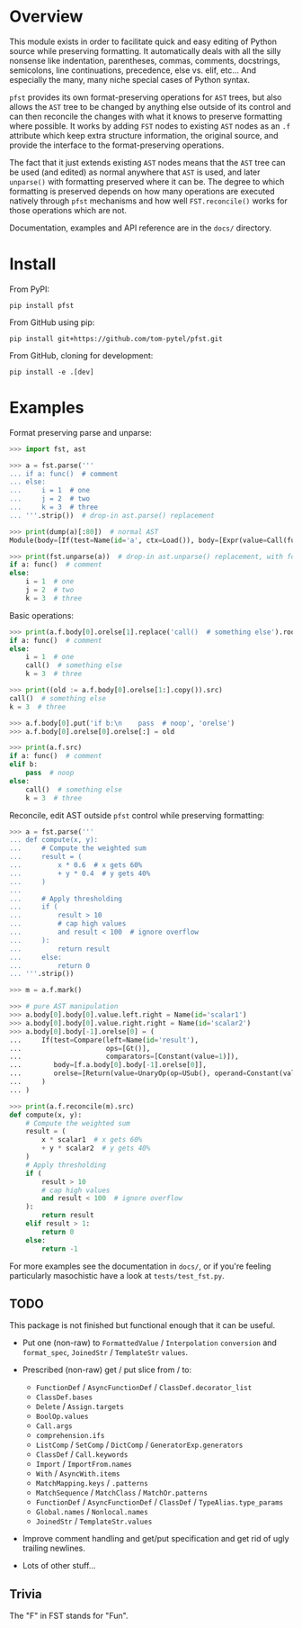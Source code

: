 # Overview

This module exists in order to facilitate quick and easy editing of Python source while preserving formatting. It automatically deals with all the silly nonsense like indentation, parentheses, commas, comments, docstrings, semicolons, line continuations, precedence, else vs. elif, etc... And especially the many, many niche special cases of Python syntax.

`pfst` provides its own format-preserving operations for `AST` trees, but also allows the `AST` tree to be changed by anything else outside of its control and can then reconcile the changes with what it knows to preserve formatting where possible. It works by adding `FST` nodes to existing `AST` nodes as an `.f` attribute which keep extra structure information, the original source, and provide the interface to the format-preserving operations.

The fact that it just extends existing `AST` nodes means that the `AST` tree can be used (and edited) as normal anywhere that `AST` is used, and later `unparse()` with formatting preserved where it can be. The degree to which formatting is preserved depends on how many operations are executed natively through `pfst` mechanisms and how well `FST.reconcile()` works for those operations which are not.

Documentation, examples and API reference are in the `docs/` directory.

# Install

From PyPI:

    pip install pfst

From GitHub using pip:

    pip install git+https://github.com/tom-pytel/pfst.git

From GitHub, cloning for development:

    pip install -e .[dev]

# Examples

Format preserving parse and unparse:

```py
>>> import fst, ast

>>> a = fst.parse('''
... if a: func()  # comment
... else:
...     i = 1  # one
...     j = 2  # two
...     k = 3  # three
... '''.strip())  # drop-in ast.parse() replacement

>>> print(dump(a)[:80])  # normal AST
Module(body=[If(test=Name(id='a', ctx=Load()), body=[Expr(value=Call(func=Name(i

>>> print(fst.unparse(a))  # drop-in ast.unparse() replacement, with formatting
if a: func()  # comment
else:
    i = 1  # one
    j = 2  # two
    k = 3  # three
```

Basic operations:

```py
>>> print(a.f.body[0].orelse[1].replace('call()  # something else').root.src)
if a: func()  # comment
else:
    i = 1  # one
    call()  # something else
    k = 3  # three

>>> print((old := a.f.body[0].orelse[1:].copy()).src)
call()  # something else
k = 3  # three

>>> a.f.body[0].put('if b:\n    pass  # noop', 'orelse')
>>> a.f.body[0].orelse[0].orelse[:] = old

>>> print(a.f.src)
if a: func()  # comment
elif b:
    pass  # noop
else:
    call()  # something else
    k = 3  # three
```

Reconcile, edit AST outside `pfst` control while preserving formatting:

```py
>>> a = fst.parse('''
... def compute(x, y):
...     # Compute the weighted sum
...     result = (
...         x * 0.6  # x gets 60%
...         + y * 0.4  # y gets 40%
...     )
...
...     # Apply thresholding
...     if (
...         result > 10
...         # cap high values
...         and result < 100  # ignore overflow
...     ):
...         return result
...     else:
...         return 0
... '''.strip())

>>> m = a.f.mark()

>>> # pure AST manipulation
>>> a.body[0].body[0].value.left.right = Name(id='scalar1')
>>> a.body[0].body[0].value.right.right = Name(id='scalar2')
>>> a.body[0].body[-1].orelse[0] = (
...     If(test=Compare(left=Name(id='result'),
...                     ops=[Gt()],
...                     comparators=[Constant(value=1)]),
...        body=[f.a.body[0].body[-1].orelse[0]],
...        orelse=[Return(value=UnaryOp(op=USub(), operand=Constant(value=1)))]
...     )
... )

>>> print(a.f.reconcile(m).src)
def compute(x, y):
    # Compute the weighted sum
    result = (
        x * scalar1  # x gets 60%
        + y * scalar2  # y gets 40%
    )
    # Apply thresholding
    if (
        result > 10
        # cap high values
        and result < 100  # ignore overflow
    ):
        return result
    elif result > 1:
        return 0
    else:
        return -1
```

For more examples see the documentation in `docs/`, or if you're feeling particularly masochistic have a look at `tests/test_fst.py`.

## TODO

This package is not finished but functional enough that it can be useful.

* Put one (non-raw) to `FormattedValue` / `Interpolation` `conversion` and `format_spec`, `JoinedStr` / `TemplateStr` `values`.

* Prescribed (non-raw) get / put slice from / to:
  * `FunctionDef` / `AsyncFunctionDef` / `ClassDef.decorator_list`
  * `ClassDef.bases`
  * `Delete` / `Assign.targets`
  * `BoolOp.values`
  * `Call.args`
  * `comprehension.ifs`
  * `ListComp` / `SetComp` / `DictComp` / `GeneratorExp.generators`
  * `ClassDef` / `Call.keywords`
  * `Import` / `ImportFrom.names`
  * `With` / `AsyncWith.items`
  * `MatchMapping.keys` / `.patterns`
  * `MatchSequence` / `MatchClass` / `MatchOr.patterns`
  * `FunctionDef` / `AsyncFunctionDef` / `ClassDef` / `TypeAlias.type_params`
  * `Global.names` / `Nonlocal.names`
  * `JoinedStr` / `TemplateStr.values`

* Improve comment handling and get/put specification and get rid of ugly trailing newlines.

* Lots of other stuff...


## Trivia

The "F" in FST stands for "Fun".
